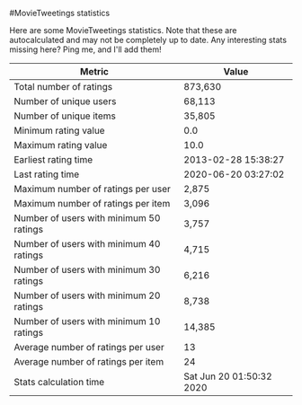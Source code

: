 #MovieTweetings statistics

Here are some MovieTweetings statistics. Note that these are autocalculated and may not be completely up to date. Any interesting stats missing here? Ping me, and I'll add them!

Metric | Value
--- | ---
Total number of ratings                 | 873,630
Number of unique users                  | 68,113
Number of unique items                  | 35,805
Minimum rating value                    | 0.0
Maximum rating value                    | 10.0
Earliest rating time                    | 2013-02-28 15:38:27
Last rating time                        | 2020-06-20 03:27:02
Maximum number of ratings per user      | 2,875
Maximum number of ratings per item      | 3,096
Number of users with minimum 50 ratings | 3,757
Number of users with minimum 40 ratings | 4,715
Number of users with minimum 30 ratings | 6,216
Number of users with minimum 20 ratings | 8,738
Number of users with minimum 10 ratings | 14,385
Average number of ratings per user      | 13
Average number of ratings per item      | 24
Stats calculation time                  | Sat Jun 20 01:50:32 2020

